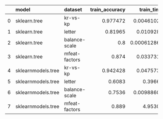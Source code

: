 |    | model              | dataset       |   train_accuracy |   train_time |   test_time |   samples |   features |
|---:|:-------------------|:--------------|-----------------:|-------------:|------------:|----------:|-----------:|
|  0 | sklearn.tree       | kr-vs-kp      |         0.977472 |  0.00461026  | 0.00269798  |      3196 |         36 |
|  1 | sklearn.tree       | letter        |         0.81965  |  0.0109282   | 0.00144386  |     20000 |         16 |
|  2 | sklearn.tree       | balance-scale |         0.8      |  0.000612867 | 0.000306476 |       625 |          4 |
|  3 | sklearn.tree       | mfeat-factors |         0.874    |  0.0337312   | 0.00883186  |      2000 |        216 |
|  4 | sklearnmodels.tree | kr-vs-kp      |         0.942428 |  0.0475739   | 0.0157295   |      3196 |         36 |
|  5 | sklearnmodels.tree | letter        |         0.6083   |  0.39664     | 0.0854716   |     20000 |         16 |
|  6 | sklearnmodels.tree | balance-scale |         0.7536   |  0.00988609  | 0.00222203  |       625 |          4 |
|  7 | sklearnmodels.tree | mfeat-factors |         0.889    |  4.95301     | 0.0148893   |      2000 |        216 |
